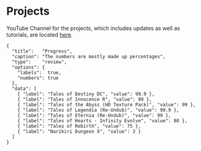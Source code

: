 # Projects
YouTube Channel for the projects, which includes updates as well as tutorials, are located [here](https://www.youtube.com/channel/UCddQBNmhjmRskTjlYoVmzUg).

```charty
{
  "title":   "Progress",
  "caption": "The numbers are mostly made up percentages",
  "type":    "review",
  "options": {
    "labels":  true,
    "numbers": true
  },
  "data": [
    { "label": "Tales of Destiny DC", "value": 99.9 },
    { "label": "Tales of Innocence R", "value": 99 },
    { "label": "Tales of the Abyss (HD Texture Pack)", "value": 99 },
    { "label": "Tales of Legendia (Re-Undub)", "value": 99.9 },
    { "label": "Tales of Eternia (Re-Undub)", "value": 99 },
    { "label": "Tales of Hearts - Infinity Evolve", "value": 80 },
    { "label": "Tales of Rebirth", "value": 75 },
    { "label": "Narikiri Dungeon X", "value": 3 }
  ]
}
```